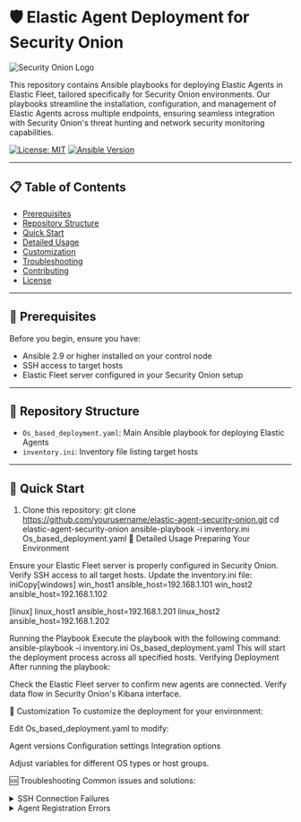 # 🛡️ Elastic Agent Deployment for Security Onion

![Security Onion Logo][logo]

[logo]: https://your-logo-url.com "Security Onion Logo"

This repository contains Ansible playbooks for deploying Elastic Agents in Elastic Fleet, tailored specifically for Security Onion environments. Our playbooks streamline the installation, configuration, and management of Elastic Agents across multiple endpoints, ensuring seamless integration with Security Onion's threat hunting and network security monitoring capabilities.

[![License: MIT](https://img.shields.io/badge/License-MIT-yellow.svg)](https://opensource.org/licenses/MIT)
[![Ansible Version](https://img.shields.io/badge/Ansible-2.9+-green.svg)](https://www.ansible.com/)

---

## 📋 Table of Contents

- [Prerequisites](#prerequisites)
- [Repository Structure](#repository-structure)
- [Quick Start](#quick-start)
- [Detailed Usage](#detailed-usage)
- [Customization](#customization)
- [Troubleshooting](#troubleshooting)
- [Contributing](#contributing)
- [License](#license)

---

## 🔧 Prerequisites

Before you begin, ensure you have:

- Ansible 2.9 or higher installed on your control node
- SSH access to target hosts
- Elastic Fleet server configured in your Security Onion setup

---

## 📁 Repository Structure
- `Os_based_deployment.yaml`: Main Ansible playbook for deploying Elastic Agents
- `inventory.ini`: Inventory file listing target hosts

---

## 🚀 Quick Start

1. Clone this repository:
   git clone https://github.com/yourusername/elastic-agent-security-onion.git
   cd elastic-agent-security-onion
ansible-playbook -i inventory.ini Os_based_deployment.yaml
📘 Detailed Usage
Preparing Your Environment

Ensure your Elastic Fleet server is properly configured in Security Onion.
Verify SSH access to all target hosts.
Update the inventory.ini file:
iniCopy[windows]
win_host1 ansible_host=192.168.1.101
win_host2 ansible_host=192.168.1.102

[linux]
linux_host1 ansible_host=192.168.1.201
linux_host2 ansible_host=192.168.1.202


Running the Playbook
Execute the playbook with the following command:
ansible-playbook -i inventory.ini Os_based_deployment.yaml
This will start the deployment process across all specified hosts.
Verifying Deployment
After running the playbook:

Check the Elastic Fleet server to confirm new agents are connected.
Verify data flow in Security Onion's Kibana interface.


🔧 Customization
To customize the deployment for your environment:

Edit Os_based_deployment.yaml to modify:

Agent versions
Configuration settings
Integration options


Adjust variables for different OS types or host groups.


🆘 Troubleshooting
Common issues and solutions:
<details>
<summary>SSH Connection Failures</summary>

Ensure SSH keys are properly set up
Check firewall settings on target hosts
Verify network connectivity

</details>
<details>
<summary>Agent Registration Errors</summary>

Confirm Fleet server URL is correct
Check enrollment tokens
Verify outbound connectivity from agents to Fleet server

</details>                                        
